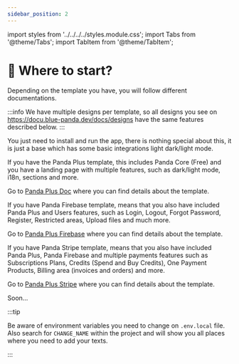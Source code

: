 ```yaml
---
sidebar_position: 2
---
```

import styles from '../../../../styles.module.css';
import Tabs from '@theme/Tabs';
import TabItem from '@theme/TabItem';

# 📣 Where to start? 

Depending on the template you have, you will follow different documentations.

:::info
We have multiple designs per template, so all designs you see on https://docu.blue-panda.dev/docs/designs have the same features
described below.
:::


<Tabs>
  <TabItem value="core" label="🚢 Core (free)" default>
  You just need to install and run the app, there is nothing special about this, it is just a base which has some 
  basic integrations light dark/light mode.
  </TabItem>
  <TabItem value="plus" label="🚀 Plus (Landing)" attributes={{className: styles.yellow}}>
  <p>
  If you have the Panda Plus template, this includes Panda Core (Free) and you have a landing page with multiple features, such as dark/light mode, i18n, sections and more. 
  </p>
  <p>
  Go to <a href="/docs/category/-tutorial---plus" >Panda Plus Doc</a> where you can find details about the template.
  </p>
  </TabItem>
  <TabItem value="firebase" label="🔥 Firebase (users)" attributes={{className: styles.orange}} >
  <p>
  If you have Panda Firebase template, means that you also have included <span className={styles.yellow}>Panda Plus</span> and Users features, such as
  Login, Logout, Forgot Password, Register, Restricted areas, Upload files and much more.
  </p>
  <p>
  Go to <a href="/docs/category/-tutorial---firebase" >Panda Plus Firebase</a> where you can find details about the template.
  </p>
  </TabItem>
  <TabItem value="stripe" label="🏦 Stripe (payments)" attributes={{className: styles.red}}>
  <p>
  If you have Panda Stripe template, means that you also have included <span className={styles.yellow}>Panda Plus</span>, <span className={styles.orange}>Panda Firebase</span> and multiple payments features such as
  Subscriptions Plans, Credits (Spend and Buy Credits), One Payment Products, Billing area (invoices and orders) and more.
  </p>
  <p>
  Go to <a href="/docs/category/-tutorial---stripe" >Panda Plus Stripe</a> where you can find details about the template.
  </p>
  </TabItem>
  <TabItem value="cms" label="🪄 CMS (soon)">
  Soon...
  </TabItem>
</Tabs>

:::tip

Be aware of environment variables you need to change on `.env.local` file. Also search for `CHANGE_NAME` within the project and will show you all places
where you need to add your texts.

:::

